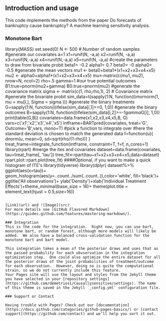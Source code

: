 ## Introduction and usage
This code implements the methods from the paper Do forecasts of bankruptcy cause bankruptcy? A machine learning sensitivity analysis.
### Monotone Bart

library(MASS)
set.seed(0)
N <- 500 # Number of random samples
#generate our covariates
a=1
x1=runif(N, -a,a)
x2=runif(N, -a,a)
x3=runif(N,-a,a)
x4=runif(N,-a,a)
x5=runif(N, -a,a)
#create the parameters to draw from bivariate probit
beta1= -0.2
alpha1= 0.7
beta0= -0
alpha0= -0.5
#generate the mean vectors
mu1 <- beta0+beta1*(x1+x2+x3+x4+x5)
mu2 <- alpha0+alpha1*(x1+x2+x3+x4+x5)
mu<-matrix(c(mu1, mu2), nrow=N, ncol=2)
rho=.5
gamma=1
#our true potential outcomes
B1.true=pnorm(mu2+gamma)
B0.true=pnorm(mu2)
#generate the covariance matrix
sigma <- matrix(c(1, rho,rho,1),
                2) # Covariance matrix
#generate the bivariate probit
sim_data=t(sapply(1:N, function(i)mvrnorm(1, mu = mu[i,], Sigma = sigma )))
#generate the binary treatments
G=sapply(1:N, function(i)ifelse(sim_data[i,1]>=0, 1,0))
#generate the binary outcomes
B=sapply(1:N, function(i)ifelse(sim_data[i,2]>=-1*gamma*G[i], 1,0))
print(table(G,B))
covariates=data.frame(x1,x2,x3,x4,x5,B, G)
vars=c('x1','x2','x3','x4','x5')
intframe=BARTpred(covariates, treat='G', Outcome='B',vars, mono=T)
#pick a function to integrate over
#here the standard deviation is chosen to match the generated data
f=function(u){
  dnorm(u, mean=0, sd=sqrt(rho/(1-rho)))
}
treat_frame=integrate_function(intframe, constraint=T, f=f, n_cores=1)
library(rpart)
#merge the ites and covariates
dataset=data.frame(covariates, tau=treat_frame[, 'tau'])
tree_fit<-rpart(tau~x1+x2+x3+x4+x5,data=dataset)
rpart.plot::rpart.plot(tree_fit)
####Optional, if you want to make a quick histogram of ITE's
library(tidyverse)
library(dplyr)
dataset%>%
  ggplot(aes(x=tau))+
  geom_histogram(aes(y=..count../sum(..count..)),color='white',
                 fill='black')+
  ggtitle('All observations')+
  ylab('Density')+xlab('Individual Treatment Effects')+theme_minimal(base_size = 16)+
  theme(plot.title = element_text(hjust = 0.5,size=16))



```

[Link](url) and ![Image](src)
For more details see [GitHub Flavored Markdown](https://guides.github.com/features/mastering-markdown/).

### Integration
This is the code for the integration.  Right now, you can use bart, monotone bart, or random forest, although more models will likely be added.  We also have a balanced cross-validation function for the monotone bart and bart model.  

This integration takes a mean of the posterior draws and uses that as the passed probability for each obvservation in the integration optimization step.  One could also optimize the entire dataset for all the posterior draws of the joint probabilities of treatment/outcome for each observation.  However, doing so is quite the computational strain, so we do not currently include this feature. 
Your Pages site will use the layout and styles from the Jekyll theme you have selected in your [repository settings](https://github.com/demetrios1/Causallysensitive/settings). The name of this theme is saved in the Jekyll `_config.yml` configuration file.

### Support or Contact

Having trouble with Pages? Check out our [documentation](https://docs.github.com/categories/github-pages-basics/) or [contact support](https://github.com/contact) and we’ll help you sort it out.
